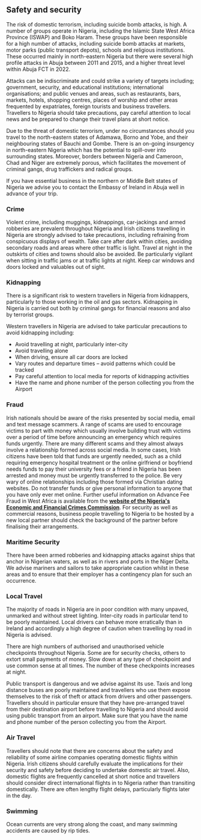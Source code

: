 ## Safety and security

The risk of domestic terrorism, including suicide bomb attacks, is high. A number of groups operate in Nigeria, including the Islamic State West Africa Province (ISWAP) and Boko Haram. These groups have been responsible for a high number of attacks, including suicide bomb attacks at markets, motor parks (public transport depots), schools and religious institutions. These occurred mainly in north-eastern Nigeria but there were several high profile attacks in Abuja between 2011 and 2015, and a higher threat level within Abuja FCT in 2022.

Attacks can be indiscriminate and could strike a variety of targets including; government, security, and educational institutions; international organisations; and public venues and areas, such as restaurants, bars, markets, hotels, shopping centres, places of worship and other areas frequented by expatriates, foreign tourists and business travellers. Travellers to Nigeria should take precautions, pay careful attention to local news and be prepared to change their travel plans at short notice.

Due to the threat of domestic terrorism, under no circumstances should you travel to the north-eastern states of Adamawa, Borno and Yobe, and their neighbouring states of Bauchi and Gombe. There is an on-going insurgency in north-eastern Nigeria which has the potential to spill-over into surrounding states. Moreover, borders between Nigeria and Cameroon, Chad and Niger are extremely porous, which facilitates the movement of criminal gangs, drug traffickers and radical groups.

If you have essential business in the northern or Middle Belt states of Nigeria we advise you to contact the Embassy of Ireland in Abuja well in advance of your trip.

### **Crime**

Violent crime, including muggings, kidnappings, car-jackings and armed robberies are prevalent throughout Nigeria and Irish citizens travelling in Nigeria are strongly advised to take precautions, including refraining from conspicuous displays of wealth. Take care after dark within cities, avoiding secondary roads and areas where other traffic is light. Travel at night in the outskirts of cities and towns should also be avoided. Be particularly vigilant when sitting in traffic jams or at traffic lights at night. Keep car windows and doors locked and valuables out of sight.

### **Kidnapping**

There is a significant risk to western travellers in Nigeria from kidnappers, particularly to those working in the oil and gas sectors. Kidnapping in Nigeria is carried out both by criminal gangs for financial reasons and also by terrorist groups.

Western travellers in Nigeria are advised to take particular precautions to avoid kidnapping including:

* Avoid travelling at night, particularly inter-city
* Avoid travelling alone
* When driving, ensure all car doors are locked
* Vary routes and departure times – avoid patterns which could be tracked
* Pay careful attention to local media for reports of kidnapping activities
* Have the name and phone number of the person collecting you from the Airport

### **Fraud**

Irish nationals should be aware of the risks presented by social media, email and text message scammers. A range of scams are used to encourage victims to part with money which usually involve building trust with victims over a period of time before announcing an emergency which requires funds urgently. There are many different scams and they almost always involve a relationship formed across social media. In some cases, Irish citizens have been told that funds are urgently needed, such as a child requiring emergency hospital treatment or the online girlfriend or boyfriend needs funds to pay their university fees or a friend in Nigeria has been arrested and money must be urgently transferred to the police. Be very wary of online relationships including those formed via Christian dating websites. Do not transfer funds or give personal information to anyone that you have only ever met online. Further useful information on Advance Fee Fraud in West Africa is available from the [**website of the Nigeria's Economic and Financial Crimes Commission**](https://efccnigeria.org/efcc/). For security as well as commercial reasons, business people travelling to Nigeria to be hosted by a new local partner should check the background of the partner before finalising their arrangements.

### **Maritime Security**

There have been armed robberies and kidnapping attacks against ships that anchor in Nigerian waters, as well as in rivers and ports in the Niger Delta. We advise mariners and sailors to take appropriate caution whilst in these areas and to ensure that their employer has a contingency plan for such an occurrence.

### **Local Travel**

The majority of roads in Nigeria are in poor condition with many unpaved, unmarked and without street lighting. Inter-city roads in particular tend to be poorly maintained. Local drivers can behave more erratically than in Ireland and accordingly a high degree of caution when travelling by road in Nigeria is advised.

There are high numbers of authorised and unauthorised vehicle checkpoints throughout Nigeria. Some are for security checks, others to extort small payments of money. Slow down at any type of checkpoint and use common sense at all times. The number of these checkpoints increases at night.

Public transport is dangerous and we advise against its use. Taxis and long distance buses are poorly maintained and travellers who use them expose themselves to the risk of theft or attack from drivers and other passengers. Travellers should in particular ensure that they have pre-arranged travel from their destination airport before travelling to Nigeria and should avoid using public transport from an airport. Make sure that you have the name and phone number of the person collecting you from the Airport.

### **Air Travel**

Travellers should note that there are concerns about the safety and reliability of some airline companies operating domestic flights within Nigeria. Irish citizens should carefully evaluate the implications for their security and safety before deciding to undertake domestic air travel. Also, domestic flights are frequently cancelled at short notice and travellers should consider direct international flights in to Nigeria rather than transiting domestically. There are often lengthy flight delays, particularly flights later in the day.

### **Swimming**

Ocean currents are very strong along the coast, and many swimming accidents are caused by rip tides.